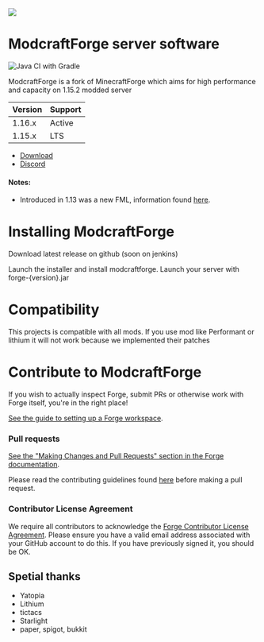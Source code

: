 <img src="assets/Forge_logo.svg">

ModcraftForge server software
=============
![Java CI with Gradle](https://github.com/modcraftmc/ModcraftForge/workflows/Java%20CI%20with%20Gradle/badge.svg?branch=performance_upgrade)

ModcraftForge is a fork of MinecraftForge which aims for high performance and capacity on 1.15.2 modded server

| Version  | Support |
| ------------- | ------------- |
| 1.16.x  | Active  |
| 1.15.x  | LTS     |


* [Download]
* [Discord]

#### Notes:
- Introduced in 1.13 was a new FML, information found [here](NewFML.md).

# Installing ModcraftForge

Download latest release on github (soon on jenkins)

Launch the installer and install modcraftforge.
Launch your server with forge-{version}.jar


# Compatibility

This projects is compatible with all mods.
If you use mod like Performant or lithium it will not work because we implemented their patches

# Contribute to ModcraftForge

If you wish to actually inspect Forge, submit PRs or otherwise work
with Forge itself, you're in the right place!

[See the guide to setting up a Forge workspace](http://mcforge.readthedocs.io/en/latest/forgedev/).

### Pull requests

[See the "Making Changes and Pull Requests" section in the Forge documentation](https://mcforge.readthedocs.io/en/latest/forgedev/#making-changes-and-pull-requests).

Please read the contributing guidelines found [here](CONTRIBUTING.md) before making a pull request.

### Contributor License Agreement
We require all contributors to acknowledge the [Forge Contributor
License Agreement](https://cla-assistant.io/MinecraftForge/MinecraftForge). Please ensure you have a valid email address
associated with your GitHub account to do this. If you have previously
signed it, you should be OK.


## Spetial thanks

- Yatopia
- Lithium
- tictacs
- Starlight
- paper, spigot, bukkit

[Download]: https://github.com/modcraftmc/ModcraftForge/releases
[Discord]: https://discord.gg/nvg7KWX

